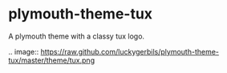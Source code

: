plymouth-theme-tux
==================

A plymouth theme with a classy tux logo.

.. image:: https://raw.github.com/luckygerbils/plymouth-theme-tux/master/theme/tux.png
